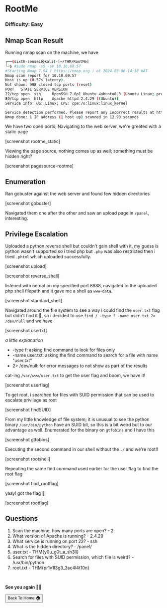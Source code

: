 # RootMe

### Difficulty: Easy

## Nmap Scan Result

Running nmap scan on the machine, we have

```bash
┌──(sixth-sensei㉿kali)-[~/THM/RootMe]
└─$ #sudo nmap -sS -sV 10.10.69.57
#Starting Nmap 7.94 ( https://nmap.org ) at 2024-03-06 14:38 WAT
Nmap scan report for 10.10.69.57
Host is up (0.57s latency).
Not shown: 998 closed tcp ports (reset)
PORT   STATE SERVICE VERSION
22/tcp open  ssh     OpenSSH 7.6p1 Ubuntu 4ubuntu0.3 (Ubuntu Linux; protocol 2.0)
80/tcp open  http    Apache httpd 2.4.29 ((Ubuntu))
Service Info: OS: Linux; CPE: cpe:/o:linux:linux_kernel

Service detection performed. Please report any incorrect results at https://nmap.org/submit/ .
Nmap done: 1 IP address (1 host up) scanned in 12.98 seconds

```

We have two open ports; Navigating to the web server, we're greeted with a static page

[screenshot rootme_static]

Viewing the page source, nothing comes up as well; something must be hidden right?

[screenshot pagesource-rootme]

## Enumeration

Ran gobuster against the web server and found few hidden directories

[screenshot gobuster]

Navigated them one after the other and saw an upload page in `/panel`, interesting.


## Privilege Escalation
Uploaded a python reverse shell but couldn't gain shell with it, my guess is python wasn't supported so i tried php but `.php` was also restricted then i tried `.phtml` which uploaded successfully.

[screenshot upload]

[screenshot reverse_shell]

listened with netcat on my specified port 8888, navigated to the uploaded php shell filepath and it gave me a shell as `www-data`.

[screenshot standard_shell]



Navigated around the file system to see a way i could find the `user.txt` flag but didn't find it 🫠, so i decided to use `find / -type f -name user.txt 2> /dev/null` and we have

[screenshot usertxt]

_a little explanation_

- -type f: asking find command to look for files only
- -name user.txt: asking the find command to search for a file with name "user.txt"
- 2> /dev/null: for error messages to not show as part of the results



cat-ing `/var/www/user.txt` to get the user flag and boom, we have it!

[screenshot userflag]

To get root, i searched for files with SUID permission that can be used to escalate privilege as root

[screenshot findSUID]

From my little knowledge of file system; it is unusual to see the python binary `/usr/bin/python` have an SUID bit, so this is a bit weird but to our advantage as well. Enumerated for the binary on `gtfobins` and I have this

[screenshot gtfobins]

Executing the second command in our shell without the `./` and we're root!!

[screenshot rootshell]

Repeating the same find command used earlier for the user flag to find the root flag

[screenshot find_rootflag]

yaay! got the flag 🚀

[screenshot rootflag]

## Questions

1. Scan the machine, how many ports are open? - 2
2. What version of Apache is running? - 2.4.29
3. What service is running on port 22? - ssh
4. What is the hidden directory? - /panel/
5. user.txt - THM{y0u_g0t_a_sh3ll}
6. Search for files with SUID permission, which file is weird? - /usr/bin/python
7. root.txt - THM{pr1v1l3g3_3sc4l4t10n}

<br>

**See you again 👋🏽**

<button onclick="window.location.href='https://sixth-sensei.github.io';">Back To Home 🏠</button>
